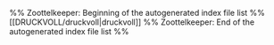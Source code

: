 %% Zoottelkeeper: Beginning of the autogenerated index file list %%
[[DRUCKVOLL/druckvoll|druckvoll]]
%% Zoottelkeeper: End of the autogenerated index file list %%
